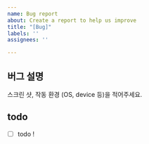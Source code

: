 ```yaml
---
name: Bug report
about: Create a report to help us improve
title: "[Bug]"
labels: ''
assignees: ''

---
```


## 버그 설명
스크린 샷, 작동 환경 (OS, device 등)을 적어주세요.

## todo
- [ ] todo !

